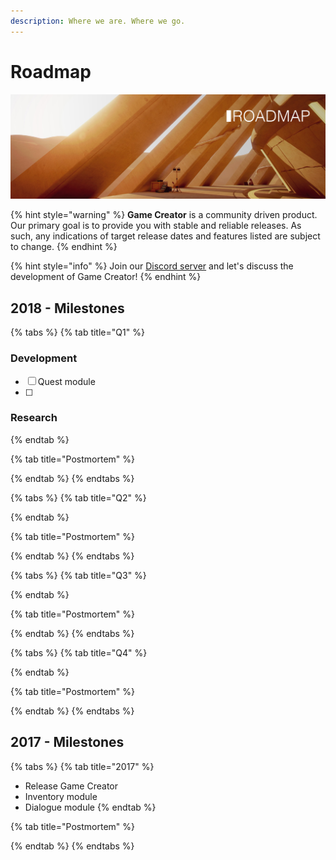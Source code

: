 ```yaml
---
description: Where we are. Where we go.
---
```


# Roadmap

![](.gitbook/assets/roadmap.jpg)

{% hint style="warning" %}
**Game Creator** is a community driven product. Our primary goal is to provide you with stable and reliable releases. As such, any indications of target release dates and features listed are subject to change.
{% endhint %}

{% hint style="info" %}
Join our [Discord server](https://discord.gg/ZCkqJf5) and let's discuss the development of Game Creator!
{% endhint %}

## 2018 - Milestones

{% tabs %}
{% tab title="Q1" %}
### Development

* [ ] Quest module
* [ ] 
### Research
{% endtab %}

{% tab title="Postmortem" %}

{% endtab %}
{% endtabs %}

{% tabs %}
{% tab title="Q2" %}

{% endtab %}

{% tab title="Postmortem" %}

{% endtab %}
{% endtabs %}

{% tabs %}
{% tab title="Q3" %}

{% endtab %}

{% tab title="Postmortem" %}

{% endtab %}
{% endtabs %}

{% tabs %}
{% tab title="Q4" %}

{% endtab %}

{% tab title="Postmortem" %}

{% endtab %}
{% endtabs %}

## 2017 - Milestones

{% tabs %}
{% tab title="2017" %}
* Release Game Creator
* Inventory module
* Dialogue module
{% endtab %}

{% tab title="Postmortem" %}

{% endtab %}
{% endtabs %}




